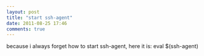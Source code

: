 ```yaml
---
layout: post
title: "start ssh-agent"
date: 2011-08-25 17:46
comments: true
---
```

because i always forget how to start ssh-agent, here it is:
eval $(ssh-agent)
 